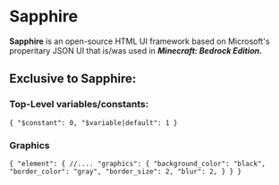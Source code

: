 # Sapphire

**Sapphire** is an open-source HTML UI framework based on Microsoft's properitary JSON UI that is/was used in ***Minecraft: Bedrock Edition.***

## Exclusive to Sapphire:
### Top-Level variables/constants:
`{
    "$constant": 0,
    "$variable|default": 1
}`
### Graphics
`{
    "element": {
        //....
        "graphics": {
            "background_color": "black",
            "border_color": "gray",
            "border_size": 2,
            "blur": 2,
        }
    }
}`
